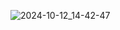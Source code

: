 ![2024-10-12_14-42-47](https://github.com/user-attachments/assets/5eed3302-00cb-4c08-920a-13963bc2d1a8)

 
